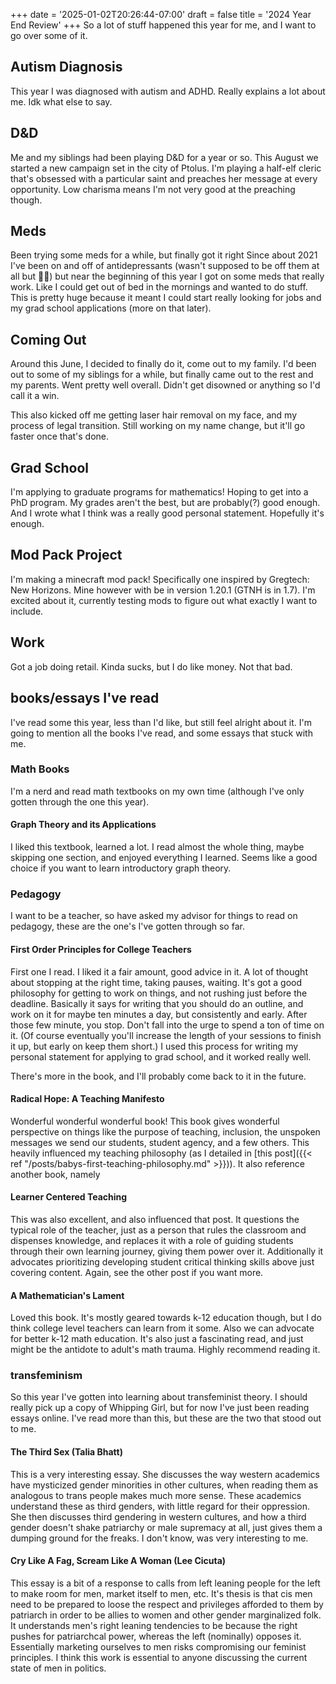 +++
date = '2025-01-02T20:26:44-07:00'
draft = false
title = '2024 Year End Review'
+++
So a lot of stuff happened this year for me, and I want to go over some of it.

## Autism Diagnosis 
This year I was diagnosed with autism and ADHD. Really explains a lot about me. Idk what else to say.

## D&D
Me and my siblings had been playing D&D for a year or so. 
This August we started a new campaign set in the city of Ptolus. 
I'm playing a half-elf cleric that's obsessed with a particular saint and preaches her message at every opportunity. 
Low charisma means I'm not very good at the preaching though.
    
## Meds
Been trying some meds for a while, but finally got it right 
Since about 2021 I've been on and off of antidepressants (wasn't supposed to be off them at all but 🤷‍♀️) but near the beginning of this year I got on some meds that really work. 
Like I could get out of bed in the mornings and wanted to do stuff. 
This is pretty huge because it meant I could start really looking for jobs and my grad school applications (more on that later).

## Coming Out
Around this June, I decided to finally do it, come out to my family. 
I'd been out to some of my siblings for a while, but finally came out to the rest and my parents. 
Went pretty well overall. 
Didn't get disowned or anything so I'd call it a win.

This also kicked off me getting laser hair removal on my face, and my process of legal transition. 
Still working on my name change, but it'll go faster once that's done.

## Grad School 
I'm applying to graduate programs for mathematics!
Hoping to get into a PhD program.
My grades aren't the best, but are probably(?) good enough.
And I wrote what I think was a really good personal statement.
Hopefully it's enough.

## Mod Pack Project
I'm making a minecraft mod pack!
Specifically one inspired by Gregtech: New Horizons.
Mine however with be in version 1.20.1 (GTNH is in 1.7).
I'm excited about it, currently testing mods to figure out what exactly I want to include.

## Work
Got a job doing retail.
Kinda sucks, but I do like money.
Not that bad.

## books/essays I've read 
I've read some this year, less than I'd like, but still feel alright about it.
I'm going to mention all the books I've read, and some essays that stuck with me.

### Math Books
I'm a nerd and read math textbooks on my own time (although I've only gotten through the one this year).

#### Graph Theory and its Applications 
I liked this textbook, learned a lot.
I read almost the whole thing, maybe skipping one section, and enjoyed everything I learned.
Seems like a good choice if you want to learn introductory graph theory.

### Pedagogy 
I want to be a teacher, so have asked my advisor for things to read on pedagogy, these are the one's I've gotten through so far.

#### First Order Principles for College Teachers
First one I read.
I liked it a fair amount, good advice in it.
A lot of thought about stopping at the right time, taking pauses, waiting.
It's got a good philosophy for getting to work on things, and not rushing just before the deadline.
Basically it says for writing that you should do an outline, and work on it for maybe ten minutes a day, but consistently and early.
After those few minute, you stop.
Don't fall into the urge to spend a ton of time on it.
(Of course eventually you'll increase the length of your sessions to finish it up, but early on keep them short.)
I used this process for writing my personal statement for applying to grad school, and it worked really well.

There's more in the book, and I'll probably come back to it in the future.

#### Radical Hope: A Teaching Manifesto
Wonderful wonderful wonderful book!
This book gives wonderful perspective on things like the purpose of teaching, inclusion, the unspoken messages we send our students, student agency, and a few others.
This heavily influenced my teaching philosophy (as I detailed in [this post]({{< ref "/posts/babys-first-teaching-philosophy.md" >}})).
It also reference another book, namely

#### Learner Centered Teaching 
This was also excellent, and also influenced that post.
It questions the typical role of the teacher, just as a person that rules the classroom and dispenses knowledge, and replaces it with a role of guiding students through their own learning journey, giving them power over it.
Additionally it advocates prioritizing developing student critical thinking skills above just covering content.
Again, see the other post if you want more.

#### A Mathematician's Lament 
Loved this book.
It's mostly geared towards k-12 education though, but I do think college level teachers can learn from it some.
Also we can advocate for better k-12 math education.
It's also just a fascinating read, and just might be the antidote to adult's math trauma.
Highly recommend reading it.

### transfeminism 
So this year I've gotten into learning about transfeminist theory.
I should really pick up a copy of Whipping Girl, but for now I've just been reading essays online.
I've read more than this, but these are the two that stood out to me.

#### The Third Sex (Talia Bhatt)
This is a very interesting essay.
She discusses the way western academics have mysticized gender minorities in other cultures, when reading them as analogous to trans people makes much more sense.
These academics understand these as third genders, with little regard for their oppression.
She then discusses third gendering in western cultures, and how a third gender doesn't shake patriarchy or male supremacy at all, just gives them a dumping ground for the freaks.
I don't know, was very interesting to me.

#### Cry Like A Fag, Scream Like A Woman (Lee Cicuta)
This essay is a bit of a response to calls from left leaning people for the left to make room for men, market itself to men, etc.
It's thesis is that cis men need to be prepared to loose the respect and privileges afforded to them by patriarch in order to be allies to women and other gender marginalized folk.
It understands men's right leaning tendencies to be because the right pushes for patriarchcal power, whereas the left (nominally) opposes it.
Essentially marketing ourselves to men risks compromising our feminist principles.
I think this work is essential to anyone discussing the current state of men in politics.

